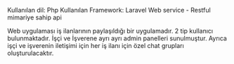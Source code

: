 Kullanılan dil: Php 
Kullanılan Framework: Laravel
Web service - Restful mimariye sahip api

Web uygulaması iş ilanlarının paylaşıldığı bir uygulamadır. 2 tip kullanıcı bulunmaktadır. İşçi ve İşverene ayrı ayrı admin panelleri sunulmuştur. Ayrıca işçi ve işverenin iletişimi için her iş ilanı için özel chat grupları oluşturulacaktır.
